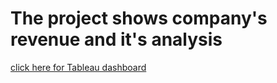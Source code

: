 # The project shows company's revenue and it's analysis

<a href="https://public.tableau.com/app/profile/jakub.ko.paczy.ski/viz/projekt_dashboard_17240160849080/Dashboard1?publish=yes"> click here for Tableau dashboard</a>
